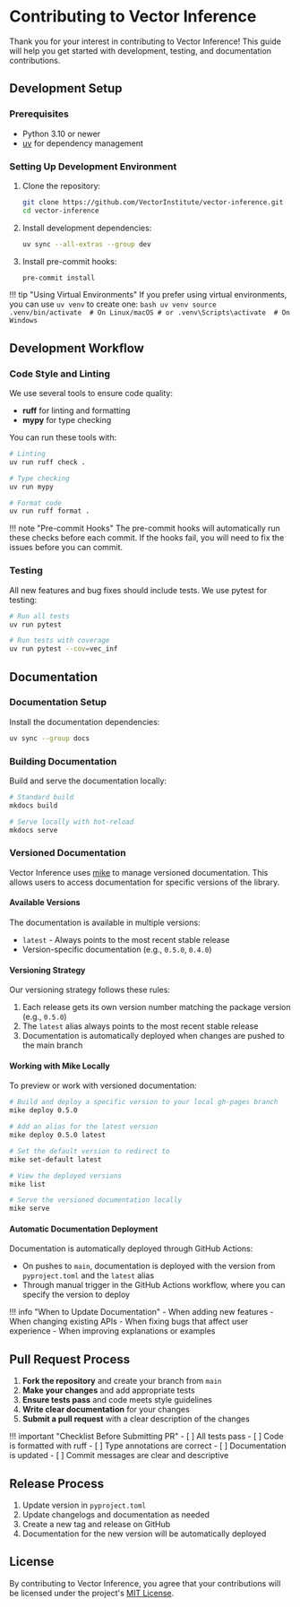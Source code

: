 # Contributing to Vector Inference

Thank you for your interest in contributing to Vector Inference! This guide will help you get started with development, testing, and documentation contributions.

## Development Setup

### Prerequisites

- Python 3.10 or newer
- [uv](https://github.com/astral-sh/uv) for dependency management

### Setting Up Development Environment

1. Clone the repository:
   ```bash
   git clone https://github.com/VectorInstitute/vector-inference.git
   cd vector-inference
   ```

2. Install development dependencies:
   ```bash
   uv sync --all-extras --group dev
   ```

3. Install pre-commit hooks:
   ```bash
   pre-commit install
   ```

!!! tip "Using Virtual Environments"
    If you prefer using virtual environments, you can use `uv venv` to create one:
    ```bash
    uv venv
    source .venv/bin/activate  # On Linux/macOS
    # or
    .venv\Scripts\activate  # On Windows
    ```

## Development Workflow

### Code Style and Linting

We use several tools to ensure code quality:

- **ruff** for linting and formatting
- **mypy** for type checking

You can run these tools with:

```bash
# Linting
uv run ruff check .

# Type checking
uv run mypy

# Format code
uv run ruff format .
```

!!! note "Pre-commit Hooks"
    The pre-commit hooks will automatically run these checks before each commit.
    If the hooks fail, you will need to fix the issues before you can commit.

### Testing

All new features and bug fixes should include tests. We use pytest for testing:

```bash
# Run all tests
uv run pytest

# Run tests with coverage
uv run pytest --cov=vec_inf
```

## Documentation

### Documentation Setup

Install the documentation dependencies:

```bash
uv sync --group docs
```

### Building Documentation

Build and serve the documentation locally:

```bash
# Standard build
mkdocs build

# Serve locally with hot-reload
mkdocs serve
```

### Versioned Documentation

Vector Inference uses [mike](https://github.com/jimporter/mike) to manage versioned documentation. This allows users to access documentation for specific versions of the library.

#### Available Versions

The documentation is available in multiple versions:

- `latest` - Always points to the most recent stable release
- Version-specific documentation (e.g., `0.5.0`, `0.4.0`)

#### Versioning Strategy

Our versioning strategy follows these rules:

1. Each release gets its own version number matching the package version (e.g., `0.5.0`)
2. The `latest` alias always points to the most recent stable release
3. Documentation is automatically deployed when changes are pushed to the main branch

#### Working with Mike Locally

To preview or work with versioned documentation:

```bash
# Build and deploy a specific version to your local gh-pages branch
mike deploy 0.5.0

# Add an alias for the latest version
mike deploy 0.5.0 latest

# Set the default version to redirect to
mike set-default latest

# View the deployed versions
mike list

# Serve the versioned documentation locally
mike serve
```

#### Automatic Documentation Deployment

Documentation is automatically deployed through GitHub Actions:

- On pushes to `main`, documentation is deployed with the version from `pyproject.toml` and the `latest` alias
- Through manual trigger in the GitHub Actions workflow, where you can specify the version to deploy

!!! info "When to Update Documentation"
    - When adding new features
    - When changing existing APIs
    - When fixing bugs that affect user experience
    - When improving explanations or examples

## Pull Request Process

1. **Fork the repository** and create your branch from `main`
2. **Make your changes** and add appropriate tests
3. **Ensure tests pass** and code meets style guidelines
4. **Write clear documentation** for your changes
5. **Submit a pull request** with a clear description of the changes

!!! important "Checklist Before Submitting PR"
    - [ ] All tests pass
    - [ ] Code is formatted with ruff
    - [ ] Type annotations are correct
    - [ ] Documentation is updated
    - [ ] Commit messages are clear and descriptive

## Release Process

1. Update version in `pyproject.toml`
2. Update changelogs and documentation as needed
3. Create a new tag and release on GitHub
4. Documentation for the new version will be automatically deployed

## License

By contributing to Vector Inference, you agree that your contributions will be licensed under the project's [MIT License](https://github.com/VectorInstitute/vector-inference/blob/main/LICENSE).
